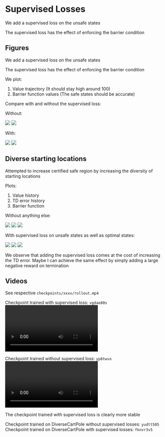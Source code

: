 # Supervised Losses

We add a supervised loss on the unsafe states 

The supervised loss has the effect of enforcing the barrier condition

## Figures

We add a supervised loss on the unsafe states 

The supervised loss has the effect of enforcing the barrier condition

We plot:
1. Value trajectory (It should stay high around 100)
2. Barrier function values (The safe states should be accurate)

Compare with and without the supervised loss:

Without:

![](figures/plot_barrier_baseline.png)
![](figures/plot_value_baseline.png)

With:

![](figures/plot_barrier_unsafe.png)
![](figures/plot_value_unsafe.png)

## Diverse starting locations

Attempted to increase certified safe region by increasing the diversity of starting locations

Plots:
1. Value history
2. TD error history
3. Barrier function

Without anything else:

![](figures/plot_value_diverse.png)
![](figures/plot_td_error_diverse.png)
![](figures/plot_barrier_diverse.png)


With supervised loss on unsafe states as well as optimal states:

![](figures/plot_value_diverse_analytic_unsafe.png)
![](figures/plot_td_error_diverse_analytic_unsafe.png)
![](figures/plot_barrier_diverse_analytic_unsafe.png)

We observe that adding the supervised loss comes at the cost of increasing the TD error. 
Maybe I can achieve the same effect by simply adding a large negative reward on termination

## Videos

See respective `checkpoints/xxxx/rollout.mp4` 

Checkpoint trained with supervised loss: `vgdae80s`
![](checkpoints/vgdae8os/rollout.mp4)

Checkpoint trained without supervised loss: `yp8twvo`
![](checkpoints/yp8tywvo/rollout.mp4)

The checkpoint trained with supervised loss is clearly more stable

Checkpoint trained on DiverseCartPole without supervised losses: `yudtt505`
Checkpoint trained on DiverseCartPole with supervised losses: `fknvr3v5`